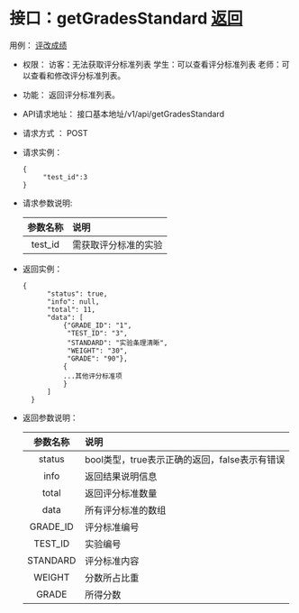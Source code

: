 <!-- markdownlint-disable MD033-->
<!-- 禁止MD033类型的警告 https://www.npmjs.com/package/markdownlint -->

# 接口：getGradesStandard  [返回](../README.md)
用例： [评改成绩](../用例/学生列表.md)

- 权限：
    访客：无法获取评分标准列表
    学生：可以查看评分标准列表
    老师：可以查看和修改评分标准列表。

- 功能：
    返回评分标准列表。

- API请求地址：
   接口基本地址/v1/api/getGradesStandard

- 请求方式 ：
    POST

- 请求实例： 

      {
           "test_id":3
      }
      
- 请求参数说明:

  |参数名称|说明|
  |:---------:|:--------------------------------------------------------|
  |test_id|需获取评分标准的实验|


- 返回实例：

      {
            "status": true,
            "info": null,
            "total": 11,
            "data": [
                {"GRADE_ID": "1",
                 "TEST_ID": "3",
                 "STANDARD": "实验条理清晰",
                 "WEIGHT": "30",
                 "GRADE": "90"},
                {
                ...其他评分标准项
                }
            ]
        }

- 返回参数说明：

  |参数名称|说明|
  |:---------:|:--------------------------------------------------------|
  |status|bool类型，true表示正确的返回，false表示有错误|
  |info|返回结果说明信息|
  |total|返回评分标准数量|
  |data|所有评分标准的数组|
  |GRADE_ID|评分标准编号|
  |TEST_ID|实验编号|
  |STANDARD|评分标准内容|
  |WEIGHT|分数所占比重|
  |GRADE|所得分数|
